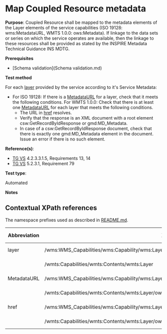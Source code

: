 # Map Coupled Resource metadata

**Purpose**: Coupled Resource shall be mapped to the metadata elements of the Layer elements of the service capabilities (ISO 19128: wms:MetadataURL, WMTS 1.0.0: ows:Metadata). If linkage to the data sets or series on which the service operates are available, then the linkage to these resources shall be provided as stated by the INSPIRE Metadata Technical Guidance INS MDTG.

**Prerequisites**

* [Schema validation](Schema validation.md)

**Test method**

For each [layer](#layer) provided by the service according to it's Service Metadata:

* For ISO 19128: If there is a [MetadataURL](#MetadataURL) for a layer, check that it meets the following conditions. For WMTS 1.0.0: Check that there is at least one [MetadataURL](#MetadataURL) for each layer that meets the following conditions.
  * The URL in [href](#href) resolves.
  * Verify that the response is an XML document with a root element csw:GetRecordByIdResponse or gmd:MD_Metadata.
  * In case of a csw:GetRecordByIdResponse document, check that there is exactly one gmd:MD_Metadata element in the document. Issue an error if there is no such element.

**Reference(s)**:

* [TG VS](README.md#ref_TG_VS) 4.2.3.3.1.5, Requirements 13, 14
* [TG VS](README.md#ref_TG_VS) 5.2.3.1, Requirement 79

**Test type**:

Automated

**Notes**

## Contextual XPath references

The namespace prefixes used as described in [README.md](README.md#namespaces).

Abbreviation                                     |  XPath expression												|  Parameter  value
------------------------------------------------ | ---------------------------------------------------------------	| ---------------------------------------------------------------
layer <a name="layer"></a> | /wms:WMS_Capabilities/wms:Capability/wms:Layer | ISO 19128
                           | /wmts:Capabilities/wmts:Contents/wmts:Layer | WMTS 1.0.0
MetadataURL <a name="MetadataURL"></a>   | /wms:WMS_Capabilities/wms:Capability/wms:Layer/wms:MetadataURL | ISO 19128
                                         | /wmts:Capabilities/wmts:Contents/wmts:Layer/ows:Metadata | WMTS 1.0.0
href <a name="href"></a>   | /wms:WMS_Capabilities/wms:Capability/wms:Layer/wms:MetadataURL/wms:Format/wms:OnlineResource/@xlink:href | ISO 19128
                           | /wmts:Capabilities/wmts:Contents/wmts:Layer/ows:Metadata/@xlink:href | WMTS 1.0.0
